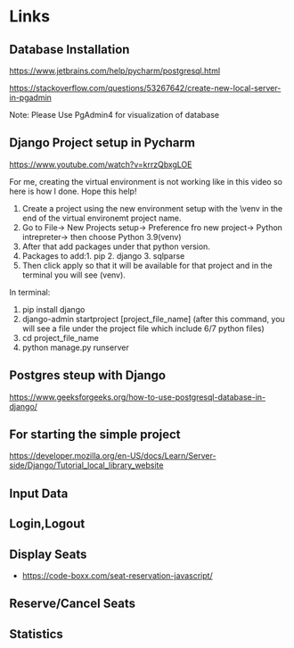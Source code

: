 # Links

## Database Installation 
https://www.jetbrains.com/help/pycharm/postgresql.html

https://stackoverflow.com/questions/53267642/create-new-local-server-in-pgadmin

Note: Please Use PgAdmin4 for visualization of database

## Django Project setup in Pycharm
https://www.youtube.com/watch?v=krrzQbxgLOE

For me, creating the virtual environment is not working like in this video so here is how I done. Hope this help!
1. Create a project using the new environment setup with the \venv in the end of the virtual environemt project name.
2. Go to File-> New Projects setup-> Preference fro new project-> Python intrepreter-> then choose Python 3.9(venv)
3. After that add packages under that python version. 
4. Packages to add:1. pip 2. django 3. sqlparse
5. Then click apply so that it will be available for that project and in the terminal you will see (venv).

In terminal:
1. pip install django
2. django-admin startproject [project_file_name] (after this command, you will see a file under the project file which include 6/7 python files)
3. cd project_file_name
4. python manage.py runserver

## Postgres steup with Django
https://www.geeksforgeeks.org/how-to-use-postgresql-database-in-django/

## For starting the simple project
https://developer.mozilla.org/en-US/docs/Learn/Server-side/Django/Tutorial_local_library_website

## Input Data

## Login,Logout

## Display Seats
- https://code-boxx.com/seat-reservation-javascript/

## Reserve/Cancel Seats

## Statistics
